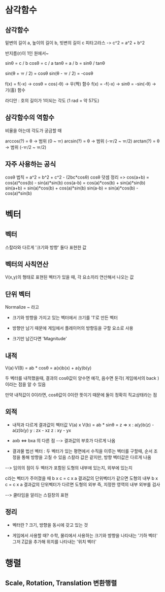 # 삼각함수

삼각함수
---
밑변의 길이 a, 높이의 길이 b, 빗변의 길이 c
피타고라스 -> c^2 = a^2 + b^2

반지름(r)이 1인 원에서~

sinθ = c / b
cosθ = c / a
tanθ = a / b = sinθ / tanθ

sin(θ + ㅠ / 2) = cosθ
sin(θ - ㅠ / 2) = -cosθ

f(x) = f(-x)  -> cosθ = cos(-θ)  -> 우(짝) 함수
f(x) = -f(-x) -> sinθ = -sin(-θ) -> 기(홀) 함수

라디안 : 호의 길이가 1이되는 각도 (1 rad = 약 57도)

삼각함수의 역함수
---
비율을 아는데 각도가 궁금할 때

arccos(?) = θ -> 범위 (0 ~ ㅠ) 
arcsin(?) = θ -> 범위 (-ㅠ/2 ~ ㅠ/2)
arctan(?) = θ -> 범위 (-ㅠ/2 ~ ㅠ/2)

자주 사용하는 공식
---
cosθ 법칙 = a^2 = b^2 + c^2 - (2bc*cosθ)
cosθ 덧셈 정리 => 
    cos(a+b) = cos(a)*cos(b) - sin(a)*sin(b)
    cos(a-b) = cos(a)*cos(b) + sin(a)*sin(b)
    sin(a+b) = sin(a)*cos(b) + cos(a)*sin(b)
    sin(a-b) = sin(a)*cos(b) - cos(a)*sin(b)


# 벡터
벡터
---
스칼라와 다르게 '크기와 방향' 둘다 표현한 값

벡터의 사칙연산
---
V(x,y)의 형태로 표현된 벡터가 있을 때, 각 요소끼리 연산해서 나오는 값

단위 벡터
---
Normalize ~ 라고
- 크기와 방향을 가지고 있는 벡터에서 크기를 '1'로 만든 벡터
- 방향만 남기 때문에 게임에서 플레이어의 방향등을 구할 요소로 사용

- 크기만 남긴다면 'Magnitude'

내적
---
V(a)·V(B) = ab * cosθ
          = a(x)b(x) + a(y)b(y) 

두 벡터를 내적했을때, 결과의 cosθ값이 양수면 예각, 음수면 둔각( 게임에서의 back )이라는 점을 알 수 있음

만약 내적값이 0이라면, cosθ값이 0이란 뜻이기 때문에 둘이 정확히 직교상태라는 점

외적
---
- 내적과 다르게 결과값이 벡터값
V(a) x V(b) = ab * sinθ = z
    =>    x : a(y)b(z) - a(z)b(y)
          y : zx - xz
          z : xy - yx

- axb <=> bxa 의 다른 점
--> 결과값의 부호가 다르게 나옴

- 결과물
법선 벡터 : 두 벡터가 있는 평면에서 수직을 이루는 벡터를 구할때, 순서 조정을 통해 방향을 고칠 수 있음
스칼라 값은 같지만, 방향 벡터값은 다르게 나옴

--> 임의의 점이 두 벡터가 포함된 도형의 내부에 있는지, 외부에 있는지

c라는 벡터가 주어졌을 때
b x c = c x a  결과값의 단위벡터가 같으면 도형의 내부
b x c = c x a  결과값의 단위벡터가 다르면 도형의 외부
즉, 지정한 영역의 내부 외부를 검사

--> 쿨타임을 알리는 스킬창의 표현

정리
---

- 벡터란 ? 
크기, 방향을 동시에 갖고 있는 것

- 게임에서 사용할 때?
수학, 물리에서 사용하는 크기와 뱡향을 나타내는 '기하 벡터'
그저 Z값을 추가해 위치를 나타내는 '위치 벡터'

# 행렬

Scale, Rotation, Translation 변환행렬
---
